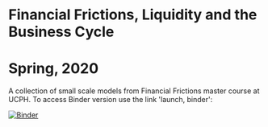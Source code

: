 # Financial Frictions, Liquidity and the Business Cycle
# Spring, 2020
A collection of small scale models from Financial Frictions master course at UCPH. To access Binder version use the link 'launch, binder':

[![Binder](https://mybinder.org/badge_logo.svg)](https://mybinder.org/v2/gh/ChampionApe/FinancialFriction/master?urlpath=lab)

